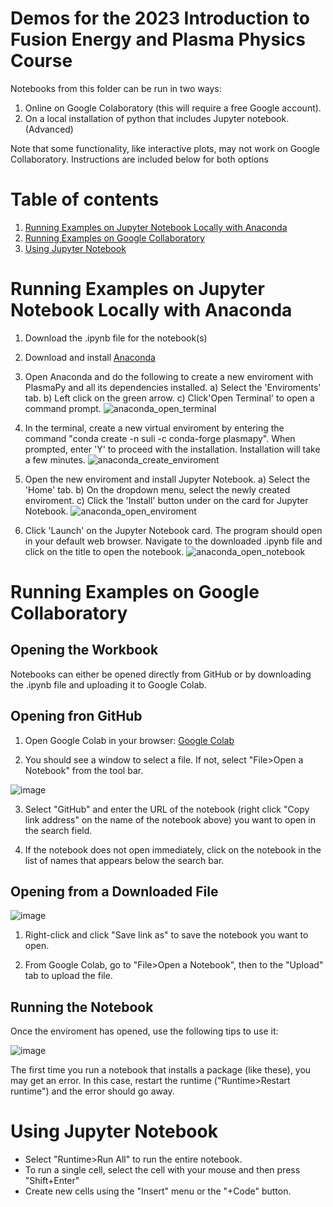 # Demos for the 2023 Introduction to Fusion Energy and Plasma Physics Course

Notebooks from this folder can be run in two ways:

1. Online on Google Colaboratory (this will require a free Google account). 
2. On a local installation of python that includes Jupyter notebook. (Advanced)

Note that some functionality, like interactive plots, may not work on Google Collaboratory. Instructions are included below for both options 

# Table of contents
1. [Running Examples on Jupyter Notebook Locally with Anaconda](#installation_anaconda)
2. [Running Examples on Google Collaboratory](#installation_google_colab)
3. [Using Jupyter Notebook](#jupyter_tips)

# Running Examples on Jupyter Notebook Locally with Anaconda <a name="installation_anaconda"></a>
1. Download the .ipynb file for the notebook(s)

2. Download and install [Anaconda](https://www.anaconda.com/download)

3. Open Anaconda and do the following to create a new enviroment with PlasmaPy and all its dependencies installed.
  a) Select the 'Enviroments' tab.
  b) Left click on the green arrow.
  c) Click'Open Terminal' to open a command prompt.
![anaconda_open_terminal](https://github.com/PlasmaPy/PlasmaPy-Demos/assets/32618747/a3054200-13ff-4d85-937e-0b379976536f)


4.  In the terminal, create a new virtual enviroment by entering the command "conda create -n suli -c conda-forge plasmapy". When prompted, enter 'Y' to proceed with the installation. Installation will take a few minutes.
![anaconda_create_enviroment](https://github.com/PlasmaPy/PlasmaPy-Demos/assets/32618747/866e38f9-f5b4-4f0d-adfd-9ac2377c3ba9)

5. Open the new enviroment and install Jupyter Notebook.
  a) Select the 'Home' tab.
  b) On the dropdown menu, select the newly created enviroment. 
  c) Click the 'Install' button under on the card for Jupyter Notebook. 
![anaconda_open_enviroment](https://github.com/PlasmaPy/PlasmaPy-Demos/assets/32618747/cb23fa79-3f35-4f4b-8df1-7b6cb16d3af2)

6. Click 'Launch' on the Jupyter Notebook card. The program should open in your default web browser. Navigate to the downloaded .ipynb file and click on the title to open the notebook. ![anaconda_open_notebook](https://github.com/PlasmaPy/PlasmaPy-Demos/assets/32618747/67fa8cf0-4d92-4dc9-bee0-175dcd1d7f0f)


# Running Examples on Google Collaboratory <a name="installation_google_colab"></a>

## Opening the Workbook

Notebooks can either be opened directly from GitHub or by downloading the .ipynb file and uploading it to Google Colab. 

## Opening fron GitHub
1. Open Google Colab in your browser: [Google Colab](https://colab.research.google.com/)

2. You should see a window to select a file. If not, select "File>Open a Notebook" from the tool bar. 

![image](https://user-images.githubusercontent.com/32618747/162498499-23900832-fe96-4d92-9258-d6af114cdb77.png)

3. Select "GitHub" and enter the URL of the notebook (right click "Copy link address" on the name of the notebook above) you want to open in the search field. 

4. If the notebook does not open immediately, click on the notebook in the list of names that appears below the search bar. 


## Opening from a Downloaded File

![image](https://user-images.githubusercontent.com/32618747/162499834-fc224d93-cad8-4e2d-916e-775198b69f55.png)

1. Right-click and click "Save link as" to save the notebook you want to open.

2. From Google Colab, go to "File>Open a Notebook", then to the "Upload" tab to upload the file.


## Running the Notebook

Once the enviroment has opened, use the following tips to use it: 

![image](https://user-images.githubusercontent.com/32618747/162499118-ecdbe48d-06ed-49c7-9c76-ed0a8cc32255.png)

The first time you run a notebook that installs a package (like these), you may get an error. In this case, restart the runtime ("Runtime>Restart runtime") and the error should go away.


# Using Jupyter Notebook <a name="jupyter_tips"></a>
- Select "Runtime>Run All" to run the entire notebook. 
- To run a single cell, select the cell with your mouse and then press "Shift+Enter"
- Create new cells using the "Insert" menu or the "+Code" button.
